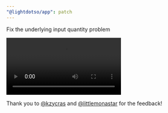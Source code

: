 ```yaml
---
"@lightdotso/app": patch
---
```


Fix the underlying input quantity problem

<video controls>
  <source src="https://lightcache.net/ipsum-tenetur-pariatur.mp4" type="video/mp4">
</video>

Thank you to [@kzycras](https://twitter.com/kzycras) and [@littlemonastar](https://twitter.com/littlemonastar) for the feedback!

